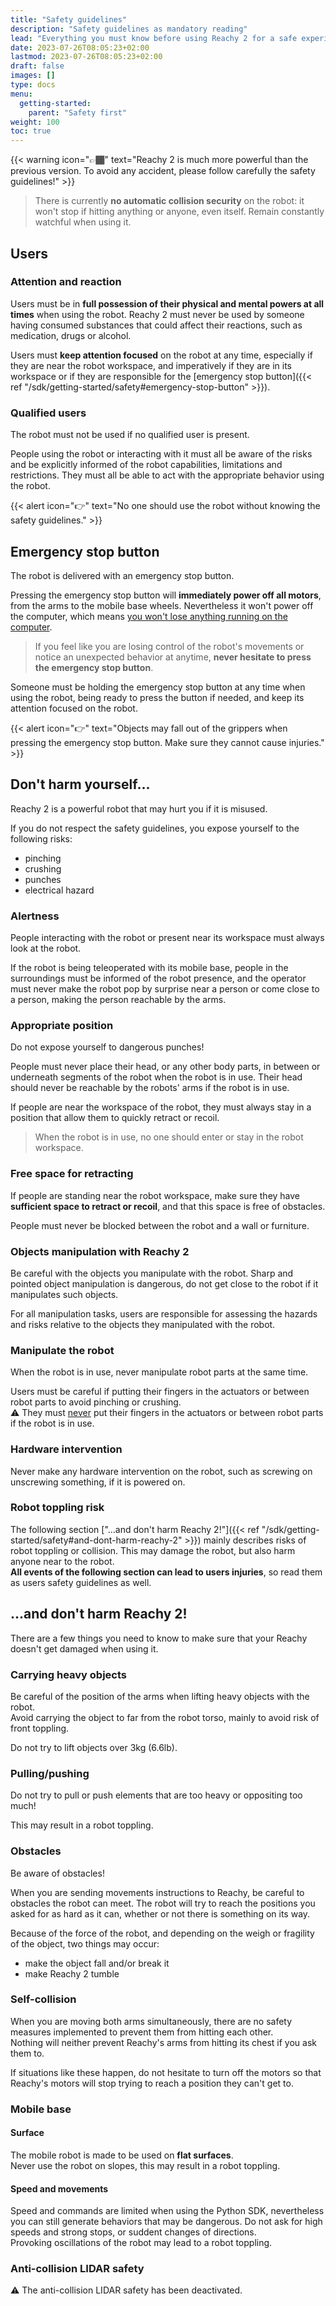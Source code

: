 ```yaml
---
title: "Safety guidelines"
description: "Safety guidelines as mandatory reading"
lead: "Everything you must know before using Reachy 2 for a safe experience with the robot"
date: 2023-07-26T08:05:23+02:00
lastmod: 2023-07-26T08:05:23+02:00
draft: false
images: []
type: docs
menu:
  getting-started:
    parent: "Safety first"
weight: 100
toc: true
---
```



{{< warning icon="👉🏾" text="Reachy 2 is much more powerful than the previous version. To avoid any accident, please follow carefully the safety guidelines!" >}}

> There is currently **no automatic collision security** on the robot: it won't stop if hitting anything or anyone, even itself. Remain constantly watchful when using it.

## Users

### Attention and reaction

Users must be in **full possession of their physical and mental powers at all times** when using the robot. Reachy 2 must never be used by someone having consumed substances that could affect their reactions, such as medication, drugs or alcohol.  

Users must **keep attention focused** on the robot at any time, especially if they are near the robot workspace, and imperatively if they are in its workspace or if they are responsible for the [emergency stop button]({{< ref "/sdk/getting-started/safety#emergency-stop-button" >}}).  

### Qualified users

The robot must not be used if no qualified user is present.  

People using the robot or interacting with it must all be aware of the risks and be explicitly informed of the robot capabilities, limitations and restrictions. They must all be able to act with the appropriate behavior using the robot.  

{{< alert icon="👉" text="No one should use the robot without knowing the safety guidelines." >}}

## Emergency stop button

The robot is delivered with an emergency stop button.  

Pressing the emergency stop button will **immediately power off all motors**, from the arms to the mobile base wheels. Nevertheless it won't power off the computer, which means <u>you won't lose anything running on the computer</u>.  

> If you feel like you are losing control of the robot's movements or notice an unexpected behavior at anytime, **never hesitate to press the emergency stop button**.

Someone must be holding the emergency stop button at any time when using the robot, being ready to press the button if needed, and keep its attention focused on the robot.

{{< alert icon="👉" text="Objects may fall out of the grippers when pressing the emergency stop button. Make sure they cannot cause injuries." >}}

## Don't harm yourself...

Reachy 2 is a powerful robot that may hurt you if it is misused.  

If you do not respect the safety guidelines, you expose yourself to the following risks:
- pinching
- crushing
- punches
- electrical hazard

### Alertness

People interacting with the robot or present near its workspace must always look at the robot.  

If the robot is being teleoperated with its mobile base, people in the surroundings must be informed of the robot presence, and the operator must never make the robot pop by surprise near a person or come close to a person, making the person reachable by the arms.

### Appropriate position

Do not expose yourself to dangerous punches!

People must never place their head, or any other body parts, in between or underneath segments of the robot when the robot is in use. Their head should never be reachable by the robots' arms if the robot is in use.  

If people are near the workspace of the robot, they must always stay in a position that allow them to quickly retract or recoil.

> When the robot is in use, no one should enter or stay in the robot workspace.

### Free space for retracting

If people are standing near the robot workspace, make sure they have **sufficient space to retract or recoil**, and that this space is free of obstacles.  

People must never be blocked between the robot and a wall or furniture.

### Objects manipulation with Reachy 2

Be careful with the objects you manipulate with the robot. Sharp and pointed object manipulation is dangerous, do not get close to the robot if it manipulates such objects.  

For all manipulation tasks, users are responsible for assessing the hazards and risks relative to the objects they manipulated with the robot. 

### Manipulate the robot

When the robot is in use, never manipulate robot parts at the same time.  

Users must be careful if putting their fingers in the actuators or between robot parts to avoid pinching or crushing.  
:warning: They must <u>never</u> put their fingers in the actuators or between robot parts if the robot is in use.  

### Hardware intervention

Never make any hardware intervention on the robot, such as screwing on unscrewing something, if it is powered on.

### Robot toppling risk

The following section ["...and don't harm Reachy 2!"]({{< ref "/sdk/getting-started/safety#and-dont-harm-reachy-2" >}}) mainly describes risks of robot toppling or collision. This may damage the robot, but also harm anyone near to the robot.    
**All events of the following section can lead to users injuries**, so read them as users safety guidelines as well.

## ...and don't harm Reachy 2!

There are a few things you need to know to make sure that your Reachy doesn't get damaged when using it.

### Carrying heavy objects

Be careful of the position of the arms when lifting heavy objects with the robot.  
Avoid carrying the object to far from the robot torso, mainly to avoid risk of front toppling.  

Do not try to lift objects over 3kg (6.6lb).

### Pulling/pushing

Do not try to pull or push elements that are too heavy or oppositing too much!  

This may result in a robot toppling.

### Obstacles

Be aware of obstacles!  

When you are sending movements instructions to Reachy, be careful to obstacles the robot can meet. The robot will try to reach the positions you asked for as hard as it can, whether or not there is something on its way.  

Because of the force of the robot, and depending on the weigh or fragility of the object, two things may occur:
- make the object fall and/or break it
- make Reachy 2 tumble

### Self-collision

When you are moving both arms simultaneously, there are no safety measures implemented to prevent them from hitting each other.  
Nothing will neither prevent Reachy's arms from hitting its chest if you ask them to.  

If situations like these happen, do not hesitate to turn off the motors so that Reachy's motors will stop trying to reach a position they can't get to.

### Mobile base

#### Surface

The mobile robot is made to be used on **flat surfaces**.  
Never use the robot on slopes, this may result in a robot toppling.

#### Speed and movements

Speed and commands are limited when using the Python SDK, nevertheless you can still generate behaviors that may be dangerous. Do not ask for high speeds and strong stops, or suddent changes of directions.  
Provoking oscillations of the robot may lead to a robot toppling.

### Anti-collision LIDAR safety

:warning: The anti-collision LIDAR safety has been deactivated.
